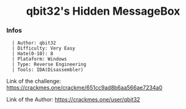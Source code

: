 <h1 align="Center">qbit32's Hidden MessageBox</h1>

### Infos
```
  | Author: qbit32
  | Difficulty: Very Easy
  | Hate(0-10): 8
  | Plataform: Windows
  | Type: Reverse Engineering
  | Tools: IDA(Disassembler)
```

<p>
  Link of the challenge: <a href="https://crackmes.one/crackme/651cc9ad8b6aa566ae7234a0" target="_blank">https://crackmes.one/crackme/651cc9ad8b6aa566ae7234a0</a>
</p>

<p>
  Link of the Author: <a href="https://crackmes.one/user/qbit32" target="_blank">https://crackmes.one/user/qbit32</a>
</p>

